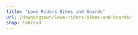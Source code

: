 ```yaml
---
title: "Lowe Riders Bikes and Boards"
url: /downingtown/lowe-riders-bikes-and-boards/
shop: Fahrrad
---
```

